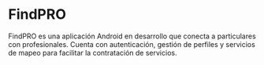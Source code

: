 # FindPRO

FindPRO es una aplicación Android en desarrollo que conecta a particulares con profesionales. Cuenta con autenticación, gestión de perfiles y servicios de mapeo para facilitar la contratación de servicios.
